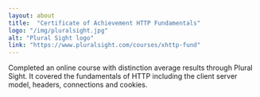 ```yaml
---
layout: about
title:  "Certificate of Achievement HTTP Fundamentals"
logo: "/img/pluralsight.jpg"
alt: "Plural Sight logo"
link: "https://www.pluralsight.com/courses/xhttp-fund"
---
```


Completed an online course with distinction average results through Plural Sight. It covered the fundamentals of HTTP including the client server model, headers, connections and cookies.
